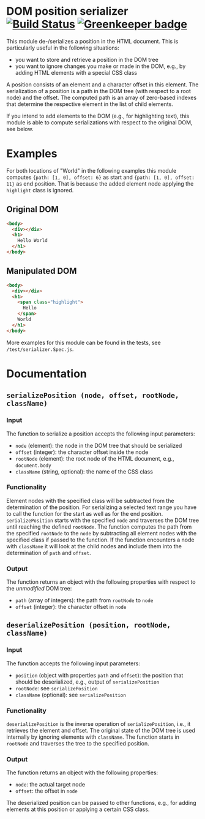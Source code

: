 # DOM position serializer [![Build Status](https://travis-ci.org/jengeb/dom-position-serializer.svg)](https://travis-ci.org/jengeb/dom-position-serializer) [![Greenkeeper badge](https://badges.greenkeeper.io/jengeb/dom-position-serializer.svg)](https://greenkeeper.io/)

This module de-/serializes a position in the HTML document. This is particularly useful in the following situations:

 * you want to store and retrieve a position in the DOM tree
 * you want to ignore changes you make or made in the DOM, e.g., by adding HTML elements with a special CSS class

A position consists of an element and a character offset in this element. The serialization of a position is a path in the DOM tree (with respect to a root node) and the offset. The computed path is an array of zero-based indexes that determine the respective element in the list of child elements.

If you intend to add elements to the DOM (e.g., for highlighting text), this module is able to compute serializations with respect to the original DOM, see below.

# Examples

For both locations of "World" in the following examples this module computes `{path: [1, 0], offset: 6}` as start and `{path: [1, 0], offset: 11}` as end position. That is because the added element node applying the `highlight` class is ignored. 

## Original DOM

```HTML
<body>
  <div></div>
  <h1>
    Hello World
  </h1>
</body>
``` 

## Manipulated DOM
```HTML
<body>
  <div></div>
  <h1>
    <span class="highlight">
      Hello
    </span>
    World
  </h1>
</body>
```

More examples for this module can be found in the tests, see `/test/serializer.Spec.js`.

# Documentation

## `serializePosition (node, offset, rootNode, className)`

### Input
The function to serialize a position accepts the following input parameters:
* `node` (element): the node in the DOM tree that should be serialized
* `offset` (integer): the character offset inside the node
* `rootNode` (element): the root node of the HTML document, e.g., `document.body`
* `className` (string, optional): the name of the CSS class

### Functionality
Element nodes with the specified class will be subtracted from the determination of the position. For serializing a selected text range you have to call the function for the start as well as for the end position. `serializePosition` starts with the specified `node` and traverses the DOM tree until reaching the defined `rootNode`. The function computes the path from the specified `rootNode` to the `node` by subtracting all element nodes with the specified class if passed to the function. If the function encounters a node with `className` it will look at the child nodes and include them into the determination of `path` and `offset`. 

### Output
The function returns an object with the following properties with respect to the *unmodified* DOM tree:
* `path` (array of integers): the path from `rootNode` to `node`
* `offset` (integer): the character offset in `node` 

## `deserializePosition (position, rootNode, className)`

### Input
The function accepts the following input parameters:
* `position` (object with properties `path` and `offset`): the position that should be deserialized, e.g., output of `serializePosition`
* `rootNode`: see `serializePosition`
* `className` (optional): see `serializePosition`

### Functionality

`deserializePosition` is the inverse operation of `serializePosition`, i.e., it retrieves the element and offset. The original state of the DOM tree is used internally by ignoring elements with `className`. The function starts in `rootNode` and traverses the tree to the specified position. 

### Output
The function returns an object with the following properties:
* `node`: the actual target node
* `offset`: the offset in `node`

The deserialized position can be passed to other functions, e.g., for adding elements at this position or applying a certain CSS class.
